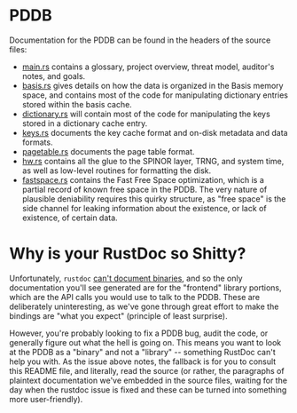 # PDDB

Documentation for the PDDB can be found in the headers of the source files:

- [main.rs](src/main.rs) contains a glossary, project overview, threat model, auditor's notes, and goals.
- [basis.rs](src/backend/basis.rs) gives details on how the data is organized in
the Basis memory space, and contains most of the code for manipulating dictionary
entries stored within the basis cache.
- [dictionary.rs](src/backend/dictionary.rs) will contain most of the code for
manipulating the keys stored in a dictionary cache entry.
- [keys.rs](src/backend/keys.rs) documents the key cache format and on-disk metadata and data formats.
- [pagetable.rs](src/backend/pagetable.rs) documents the page table format.
- [hw.rs](src/backend/hw.rs) contains all the glue to the SPINOR layer, TRNG, and system time, as well as low-level
routines for formatting the disk.
- [fastspace.rs](src/backend/fastspace.rs) contains the Fast Free Space optimization, which
is a partial record of known free space in the PDDB. The very nature of plausible deniability
requires this quirky structure, as "free space" is the side channel for leaking information about
the existence, or lack of existence, of certain data.

# Why is your RustDoc so Shitty?

Unfortunately, `rustdoc` [can't document binaries](https://github.com/rust-lang/docs.rs/issues/238),
and so the only documentation you'll see generated are for the "frontend" library
portions, which are the API calls you would use to talk to the PDDB. These are
deliberately uninteresting, as we've gone through great effort to make
the bindings are "what you expect" (principle of least surprise).

However, you're probably looking to fix a PDDB bug, audit
the code, or generally figure out what the hell is going on. This means you want
to look at the PDDB as a "binary" and not a "library" -- something RustDoc can't
help you with. As the issue above notes, the fallback is for you to consult this README
file, and literally, read the source (or rather, the paragraphs of plaintext documentation
we've embedded in the source files, waiting for the day when the rustdoc issue is fixed
and these can be turned into something more user-friendly).
